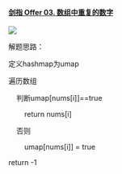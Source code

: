 #### [剑指 Offer 03. 数组中重复的数字](https://leetcode.cn/problems/shu-zu-zhong-zhong-fu-de-shu-zi-lcof/)

![](C:\Users\Administrator\AppData\Roaming\marktext\images\2022-08-01-11-46-38-image.png)

解题思路：

定义hashmap为umap

遍历数组

    判断umap[nums[i]]==true

        return nums[i]

    否则

        umap[nums[i]] = true

return -1